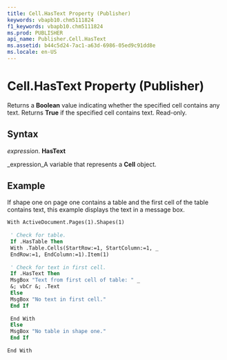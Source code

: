 ```yaml
---
title: Cell.HasText Property (Publisher)
keywords: vbapb10.chm5111824
f1_keywords: vbapb10.chm5111824
ms.prod: PUBLISHER
api_name: Publisher.Cell.HasText
ms.assetid: b44c5d24-7ac1-a63d-6986-05ed9c91dd8e
ms.locale: en-US
---
```



# Cell.HasText Property (Publisher)

Returns a  **Boolean** value indicating whether the specified cell contains any text. Returns **True** if the specified cell contains text. Read-only.


## Syntax

 _expression_. **HasText**

 _expression_A variable that represents a  **Cell** object.


## Example

If shape one on page one contains a table and the first cell of the table contains text, this example displays the text in a message box.


```vb
With ActiveDocument.Pages(1).Shapes(1) 
 
 ' Check for table. 
 If .HasTable Then 
 With .Table.Cells(StartRow:=1, StartColumn:=1, _ 
 EndRow:=1, EndColumn:=1).Item(1) 
 
 ' Check for text in first cell. 
 If .HasText Then 
 MsgBox "Text from first cell of table: " _ 
 &; vbCr &; .Text 
 Else 
 MsgBox "No text in first cell." 
 End If 
 
 End With 
 Else 
 MsgBox "No table in shape one." 
 End If 
 
End With 

```


